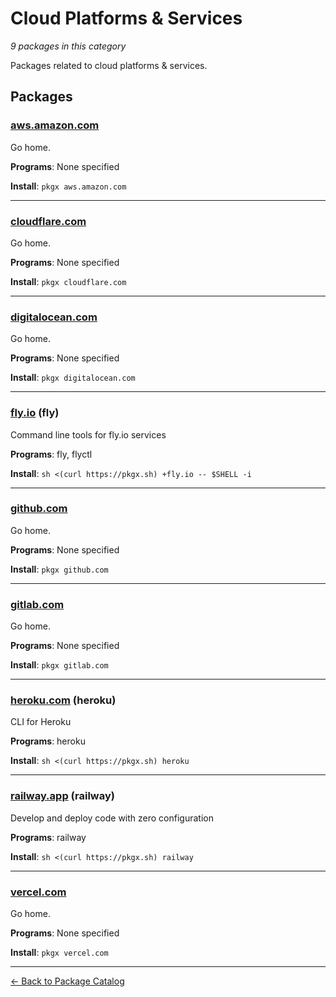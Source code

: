 # Cloud Platforms & Services

*9 packages in this category*

Packages related to cloud platforms & services.

## Packages

### [aws.amazon.com](../packages/awsamazoncom.md)

Go home.

**Programs**: None specified

**Install**: `pkgx aws.amazon.com`

---

### [cloudflare.com](../packages/cloudflarecom.md)

Go home.

**Programs**: None specified

**Install**: `pkgx cloudflare.com`

---

### [digitalocean.com](../packages/digitaloceancom.md)

Go home.

**Programs**: None specified

**Install**: `pkgx digitalocean.com`

---

### [fly.io](../packages/flyio.md) (fly)

Command line tools for fly.io services

**Programs**: fly, flyctl

**Install**: `sh <(curl https://pkgx.sh) +fly.io -- $SHELL -i`

---

### [github.com](../packages/githubcom.md)

Go home.

**Programs**: None specified

**Install**: `pkgx github.com`

---

### [gitlab.com](../packages/gitlabcom.md)

Go home.

**Programs**: None specified

**Install**: `pkgx gitlab.com`

---

### [heroku.com](../packages/herokucom.md) (heroku)

CLI for Heroku

**Programs**: heroku

**Install**: `sh <(curl https://pkgx.sh) heroku`

---

### [railway.app](../packages/railwayapp.md) (railway)

Develop and deploy code with zero configuration

**Programs**: railway

**Install**: `sh <(curl https://pkgx.sh) railway`

---

### [vercel.com](../packages/vercelcom.md)

Go home.

**Programs**: None specified

**Install**: `pkgx vercel.com`

---

[← Back to Package Catalog](../package-catalog.md)
